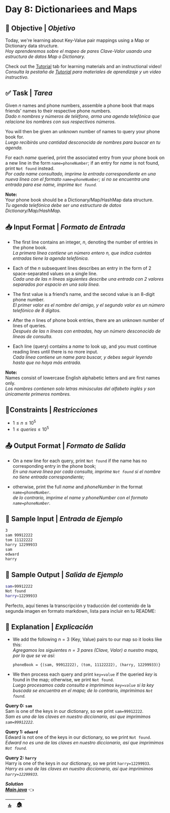 # **Day 8: Dictionariees and Maps**

## 🏁 Objective | *Objetivo*

Today, we're learning about Key-Value pair mappings using a Map or Dictionary data structure.  
*Hoy aprenderemos sobre el mapeo de pares Clave-Valor usando una estructura de datos Map o Dictionary.*

Check out the [Tutorial](https://www.hackerrank.com/challenges/30-dictionaries-and-maps/tutorial) tab for learning materials and an instructional video!  
*Consulta la pestaña de [Tutorial](https://www.hackerrank.com/challenges/30-dictionaries-and-maps/tutorial) para materiales de aprendizaje y un video instructivo.*

## ✅ Task | *Tarea*

Given $n$ names and phone numbers, assemble a phone book that maps friends' names to their respective phone numbers.  
*Dado $n$ nombres y números de teléfono, arma una agenda telefónica que relacione los nombres con sus respectivos números.*

You will then be given an unknown number of names to query your phone book for.  
*Luego recibirás una cantidad desconocida de nombres para buscar en tu agenda.*

For each $name$ queried, print the associated entry from your phone book on a new line in the form `name=phoneNumber`; if an entry for $name$ is not found, print `Not found` instead.  
*Por cada $name$ consultado, imprime la entrada correspondiente en una nueva línea con el formato `name=phoneNumber`; si no se encuentra una entrada para ese $name$, imprime `Not found`.*

**Note:**   
Your phone book should be a Dictionary/Map/HashMap data structure.  
*Tu agenda telefónica debe ser una estructura de datos Dictionary/Map/HashMap.*

## 📥 Input Format | *Formato de Entrada*

+ The first line contains an integer, $n$, denoting the number of entries in the phone book.  
*La primera línea contiene un número entero $n$, que indica cuántas entradas tiene la agenda telefónica.*

+ Each of the $n$ subsequent lines describes an entry in the form of $2$ space-separated values on a single line.  
*Cada una de las $n$ líneas siguientes describe una entrada con $2$ valores separados por espacio en una sola línea.*

+ The first value is a friend’s name, and the second value is an $8$-digit phone number.  
*El primer valor es el nombre del amigo, y el segundo valor es un número telefónico de $8$ dígitos.*

+ After the $n$ lines of phone book entries, there are an unknown number of lines of queries.  
*Después de las $n$ líneas con entradas, hay un número desconocido de líneas de consulta.*

+ Each line (query) contains a $name$ to look up, and you must continue reading lines until there is no more input.  
*Cada línea contiene un $name$ para buscar, y debes seguir leyendo hasta que no haya más entrada.*

**Note:**  
Names consist of lowercase English alphabetic letters and are first names only.  
*Los nombres contienen solo letras minúsculas del alfabeto inglés y son únicamente primeros nombres.*

## 📏Constraints | *Restricciones*

+ $1 \leq n \leq 10^5$  
+ $1 \leq queries \leq 10^5$  

## 📤 Output Format | *Formato de Salida*

+ On a new line for each query, print `Not found` if the name has no corresponding entry in the phone book;  
*En una nueva línea por cada consulta, imprime `Not found` si el nombre no tiene entrada correspondiente;*

+ otherwise, print the full $name$ and $phoneNumber$ in the format `name=phoneNumber`.  
*de lo contrario, imprime el $name$ y $phoneNumber$ con el formato `name=phoneNumber`.*

## 🔡 Sample Input | *Entrada de Ejemplo*

```bash
3
sam 99912222
tom 11122222
harry 12299933
sam
edward
harry
```

## 🔢 Sample Output | *Salida de Ejemplo*

```bash
sam=99912222
Not found
harry=12299933
```

Perfecto, aquí tienes la transcripción y traducción del contenido de la segunda imagen en formato markdown, lista para incluir en tu README:

## 🧠 Explanation | *Explicación*

+ We add the following $n = 3$ (Key, Value) pairs to our map so it looks like this:  
*Agregamos los siguientes $n = 3$ pares (Clave, Valor) a nuestro mapa, por lo que se ve así:*

  `phoneBook = {(sam, 99912222), (tom, 11122222), (harry, 12299933)}`

+ We then process each query and print `key=value` if the queried $key$ is found in the map; otherwise, we print `Not found`.  
*Luego procesamos cada consulta e imprimimos `key=value` si la $key$ buscada se encuentra en el mapa; de lo contrario, imprimimos `Not found`.*

**Query 0: `sam`**  
Sam is one of the keys in our dictionary, so we print `sam=99912222`.  
*Sam es una de las claves en nuestro diccionario, así que imprimimos `sam=99912222`.*

**Query 1: `edward`**  
Edward is not one of the keys in our dictionary, so we print `Not found`.  
*Edward no es una de las claves en nuestro diccionario, así que imprimimos `Not found`.*

**Query 2: `harry`**  
Harry is one of the keys in our dictionary, so we print `harry=12299933`.  
*Harry es una de las claves en nuestro diccionario, así que imprimimos `harry=12299933`.*

***Solution***  
[***Main.java***](./src/Main.java) 👈

| [🔝](#day-8-dictionariees-and-maps) | [🏠](../README.md) |
| --- | --- |